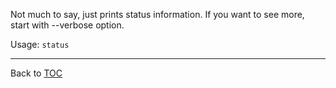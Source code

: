 Not much to say, just prints status information. If you want to see more, start
with --verbose option.

Usage: `status`


---

Back to [TOC](./toc.md)